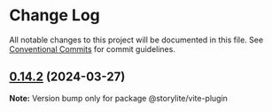 # Change Log

All notable changes to this project will be documented in this file.
See [Conventional Commits](https://conventionalcommits.org) for commit guidelines.

## [0.14.2](https://github.com/itsjavi/storylite/compare/v0.14.1...v0.14.2) (2024-03-27)

**Note:** Version bump only for package @storylite/vite-plugin
